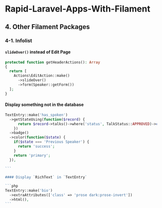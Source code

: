 # Rapid-Laravel-Apps-With-Filament

## 4. Other Filament Packages

### 4-1. Infolist

#### `slideOver()` instead of Edit Page

```php
protected function getHeaderActions(): Array
{
  return [
    Actions\EditAction::make()
      ->slideOver()
      ->form(Speaker::getForm())
  ];
}
```

#### Display something not in the database

````php
TextEntry::make('has_spoken')
  ->getStateUsing(function($record) {
      return $record->talks()->where('status', TalkStatus::APPROVED)->count() > 0 ? 'Previous Speaker' : 'Has Not Spoken';
    })
  ->badge()
  ->color(function($state) {
    if($state === 'Previous Speaker') {
      return 'success';
    }
    return 'primary';
  }),

```

#### Display `RichText` in `TextEntry`

```php
TextEntry::make('bio')
  ->extraAttributes(['class' => 'prose dark:prose-invert'])
  ->html(),
```

